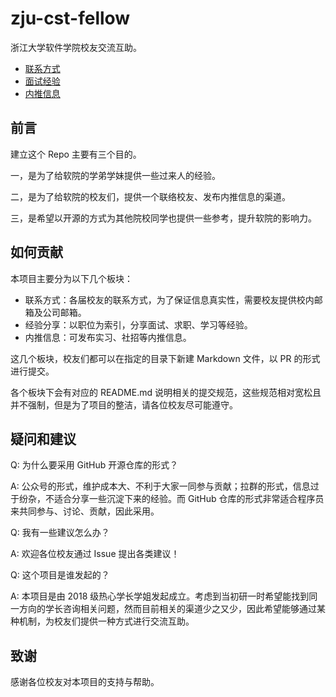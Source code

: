 # zju-cst-fellow

浙江大学软件学院校友交流互助。

- [联系方式](./dosc/contact.md)
- [面试经验](./docs/share.md)
- [内推信息](./dosc/referral.md)

## 前言

建立这个 Repo 主要有三个目的。

一，是为了给软院的学弟学妹提供一些过来人的经验。

二，是为了给软院的校友们，提供一个联络校友、发布内推信息的渠道。

三，是希望以开源的方式为其他院校同学也提供一些参考，提升软院的影响力。

## 如何贡献

本项目主要分为以下几个板块：

- 联系方式：各届校友的联系方式，为了保证信息真实性，需要校友提供校内邮箱及公司邮箱。
- 经验分享：以职位为索引，分享面试、求职、学习等经验。
- 内推信息：可发布实习、社招等内推信息。

这几个板块，校友们都可以在指定的目录下新建 Markdown 文件，以 PR 的形式进行提交。

各个板块下会有对应的 README.md 说明相关的提交规范，这些规范相对宽松且并不强制，但是为了项目的整洁，请各位校友尽可能遵守。

## 疑问和建议

Q: 为什么要采用 GitHub 开源仓库的形式？

A: 公众号的形式，维护成本大、不利于大家一同参与贡献；拉群的形式，信息过于纷杂，不适合分享一些沉淀下来的经验。而 GitHub 仓库的形式非常适合程序员来共同参与、讨论、贡献，因此采用。

Q: 我有一些建议怎么办？

A: 欢迎各位校友通过 Issue 提出各类建议！

Q: 这个项目是谁发起的？

A: 本项目是由 2018 级热心学长学姐发起成立。考虑到当初研一时希望能找到同一方向的学长咨询相关问题，然而目前相关的渠道少之又少，因此希望能够通过某种机制，为校友们提供一种方式进行交流互助。

## 致谢

感谢各位校友对本项目的支持与帮助。